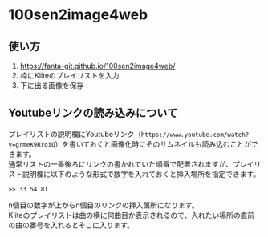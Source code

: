# 100sen2image4web
## 使い方
1. https://fanta-git.github.io/100sen2image4web/
2. 枠にKiiteのプレイリストを入力
3. 下に出る画像を保存

## Youtubeリンクの読み込みについて
プレイリストの説明欄にYoutubeリンク（`https://www.youtube.com/watch?v=grmeK9RroiQ`）を書いておくと画像化時にそのサムネイルも読み込むことができます。  
通常リストの一番後ろにリンクの書かれていた順番で配置されますが、プレイリスト説明欄に以下のような形式で数字を入れておくと挿入場所を指定できます。  
```
>> 33 54 81
```
n個目の数字が上からn個目のリンクの挿入箇所になります。  
Kiiteのプレイリストは曲の横に何曲目か表示されるので、入れたい場所の直前の曲の番号を入れるとそこに入ります。  
